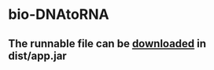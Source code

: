 # bio-DNAtoRNA
## The runnable file can be <a href="https://github.com/kgurushankar/bio-DNAtoRNA/raw/master/dist/app.jar">downloaded</a> in dist/app.jar
